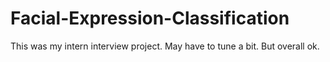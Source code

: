 # Facial-Expression-Classification

This was my intern interview project.
May have to tune a bit.
But overall ok.

